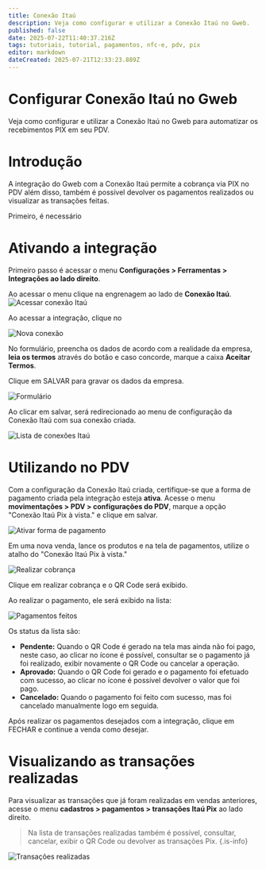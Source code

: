 ```yaml
---
title: Conexão Itaú
description: Veja como configurar e utilizar a Conexão Itaú no Gweb.
published: false
date: 2025-07-22T11:40:37.216Z
tags: tutoriais, tutorial, pagamentos, nfc-e, pdv, pix
editor: markdown
dateCreated: 2025-07-21T12:33:23.889Z
---
```


# Configurar Conexão Itaú no Gweb
Veja como configurar e utilizar a Conexão Itaú no Gweb para automatizar os recebimentos PIX em seu PDV.

# Introdução

A integração do Gweb com a Conexão Itaú permite a cobrança via PIX no PDV além disso, também é possível devolver os pagamentos realizados ou visualizar as transações feitas.

Primeiro, é necessário 

# Ativando a integração

Primeiro passo é acessar o menu **Configurações > Ferramentas > Integrações ao lado direito**.

Ao acessar o menu clique na engrenagem ao lado de **Conexão Itaú**.
![Acessar conexão Itaú](/tutoriais/conexao-itau/1_menu_acesso_ativar_conexao.png)

Ao acessar a integração, clique no <span class="mdi mdi-plus"></span>

![Nova conexão](/tutoriais/conexao-itau/2_clicar_para_nova_integracao.png)

No formulário, preencha os dados de acordo com a realidade da empresa, **leia os termos** através do botão <em class="mdi mdi-text-box" style="color: #e64a19;"></em> e caso concorde, marque a caixa **Aceitar Termos**.

Clique em <span class="mat-button mat-accent">SALVAR</span> para gravar os dados da empresa.

![Formulário](/tutoriais/conexao-itau/3_formulario_conexao_itau.png)

Ao clicar em salvar, será redirecionado ao menu de configuração da Conexão Itaú com sua conexão criada.

![Lista de conexões Itaú](/tutoriais/conexao-itau/4_dados_integracao_prontos.png)

# Utilizando no PDV

Com a configuração da Conexão Itaú criada, certifique-se que a forma de pagamento criada pela integração esteja **ativa**. Acesse o menu **movimentações > PDV > configurações do PDV**, marque a opção "Conexão Itaú Pix à vista." e clique em <span class="mat-button mat-accent">salvar</span>.

![Ativar forma de pagamento](/tutoriais/conexao-itau/5_ativar_pagamento_conexao_itau.png)

Em uma nova venda, lance os produtos e na tela de pagamentos, utilize o atalho do "Conexão Itaú Pix à vista."

![Realizar cobrança](/tutoriais/conexao-itau/6_lancar_pagamento_no_pdv.png)

Clique em realizar cobrança e o QR Code será exibido.

Ao realizar o pagamento, ele será exibido na lista:

![Pagamentos feitos](/tutoriais/conexao-itau/7_pagamento_cancelado_pendente_realizado.png)

Os status da lista são:
- **Pendente:** Quando o QR Code é gerado na tela mas ainda não foi pago, neste caso, ao clicar no ícone <em class="mdi mdi-dots-vertical"></em> é possível, consultar se o pagamento já foi realizado, exibir novamente o QR Code ou cancelar a operação.
- **Aprovado:** Quando o QR Code foi gerado e o pagamento foi efetuado com sucesso, ao clicar no ícone <em class="mdi mdi-dots-vertical"></em> é possível devolver o valor que foi pago.
- **Cancelado:** Quando o pagamento foi feito com sucesso, mas foi cancelado manualmente logo em seguida.

Após realizar os pagamentos desejados com a integração, clique em <span class="mat-button">FECHAR</span> e continue a venda como desejar.

# Visualizando as transações realizadas

Para visualizar as transações que já foram realizadas em vendas anteriores, acesse o menu **cadastros > pagamentos > transações Itaú Pix** ao lado direito.

> Na lista de transações realizadas também é possível, consultar, cancelar, exibir o QR Code ou devolver as transações Pix.
{.is-info}

![Transações realizadas](/tutoriais/conexao-itau/8_transacoes_realizadas_itau_pix.png)
